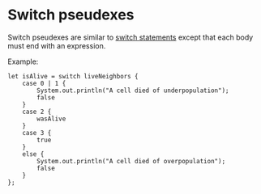# Switch pseudexes

Switch pseudexes are similar to [switch statements](../syntax_diff/switch.md) except that each body must end with an expression.

Example:

```sand
let isAlive = switch liveNeighbors {
    case 0 | 1 {
        System.out.println("A cell died of underpopulation");
        false
    }
    case 2 {
        wasAlive
    }
    case 3 {
        true
    }
    else {
        System.out.println("A cell died of overpopulation");
        false
    }
};
```

